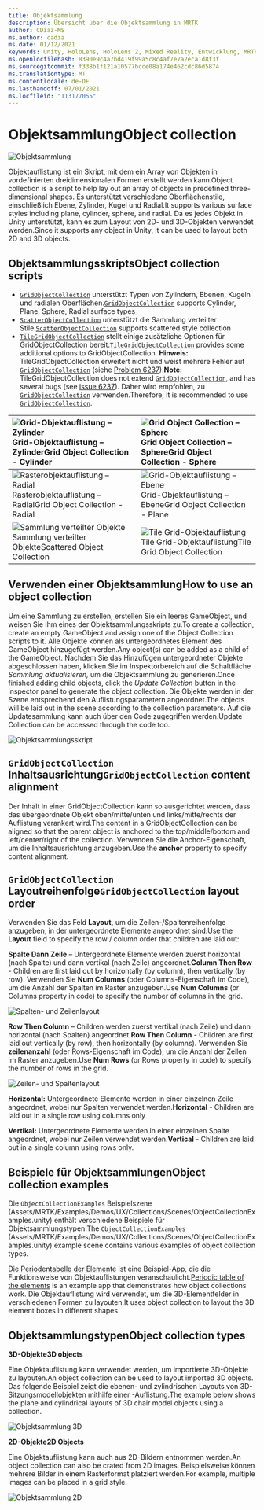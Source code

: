 ```yaml
---
title: Objektsammlung
description: Übersicht über die Objektsammlung in MRTK
author: CDiaz-MS
ms.author: cadia
ms.date: 01/12/2021
keywords: Unity, HoloLens, HoloLens 2, Mixed Reality, Entwicklung, MRTK, Objektsammlung,
ms.openlocfilehash: 8390e9c4a7bd419f99a5c8c4af7e7a2eca1d8f3f
ms.sourcegitcommit: f338b1f121a10577bcce08a174e462cdc86d5874
ms.translationtype: MT
ms.contentlocale: de-DE
ms.lasthandoff: 07/01/2021
ms.locfileid: "113177055"
---
```

# <a name="object-collection"></a><span data-ttu-id="bf1eb-104">Objektsammlung</span><span class="sxs-lookup"><span data-stu-id="bf1eb-104">Object collection</span></span>

![Objektsammlung](../images/object-collection/MRTK_ObjectCollection_Main.jpg)

<span data-ttu-id="bf1eb-106">Objektauflistung ist ein Skript, mit dem ein Array von Objekten in vordefinierten dreidimensionalen Formen erstellt werden kann.</span><span class="sxs-lookup"><span data-stu-id="bf1eb-106">Object collection is a script to help lay out an array of objects in predefined three-dimensional shapes.</span></span> <span data-ttu-id="bf1eb-107">Es unterstützt verschiedene Oberflächenstile, einschließlich Ebene, Zylinder, Kugel und Radial.</span><span class="sxs-lookup"><span data-stu-id="bf1eb-107">It supports various surface styles including plane, cylinder, sphere, and radial.</span></span> <span data-ttu-id="bf1eb-108">Da es jedes Objekt in Unity unterstützt, kann es zum Layout von 2D- und 3D-Objekten verwendet werden.</span><span class="sxs-lookup"><span data-stu-id="bf1eb-108">Since it supports any object in Unity, it can be used to layout both 2D and 3D objects.</span></span>

## <a name="object-collection-scripts"></a><span data-ttu-id="bf1eb-109">Objektsammlungsskripts</span><span class="sxs-lookup"><span data-stu-id="bf1eb-109">Object collection scripts</span></span>

- <span data-ttu-id="bf1eb-110">[`GridObjectCollection`](xref:Microsoft.MixedReality.Toolkit.Utilities.GridObjectCollection) unterstützt Typen von Zylindern, Ebenen, Kugeln und radialen Oberflächen.</span><span class="sxs-lookup"><span data-stu-id="bf1eb-110">[`GridObjectCollection`](xref:Microsoft.MixedReality.Toolkit.Utilities.GridObjectCollection) supports Cylinder, Plane, Sphere, Radial surface types</span></span>
- <span data-ttu-id="bf1eb-111">[`ScatterObjectCollection`](xref:Microsoft.MixedReality.Toolkit.Utilities.ScatterObjectCollection) unterstützt die Sammlung verteilter Stile.</span><span class="sxs-lookup"><span data-stu-id="bf1eb-111">[`ScatterObjectCollection`](xref:Microsoft.MixedReality.Toolkit.Utilities.ScatterObjectCollection) supports scattered style collection</span></span>  
- <span data-ttu-id="bf1eb-112">[`TileGridObjectCollection`](xref:Microsoft.MixedReality.Toolkit.Utilities.TileGridObjectCollection) stellt einige zusätzliche Optionen für GridObjectCollection bereit.</span><span class="sxs-lookup"><span data-stu-id="bf1eb-112">[`TileGridObjectCollection`](xref:Microsoft.MixedReality.Toolkit.Utilities.TileGridObjectCollection) provides some additional options to GridObjectCollection.</span></span> <span data-ttu-id="bf1eb-113">**Hinweis:** TileGridObjectCollection erweitert nicht und weist mehrere Fehler auf [`GridObjectCollection`](xref:Microsoft.MixedReality.Toolkit.Utilities.GridObjectCollection) (siehe [Problem 6237](https://github.com/microsoft/MixedRealityToolkit-Unity/issues/6237)).</span><span class="sxs-lookup"><span data-stu-id="bf1eb-113">**Note:** TileGridObjectCollection does not extend [`GridObjectCollection`](xref:Microsoft.MixedReality.Toolkit.Utilities.GridObjectCollection), and has several bugs (see [issue 6237](https://github.com/microsoft/MixedRealityToolkit-Unity/issues/6237)).</span></span> <span data-ttu-id="bf1eb-114">Daher wird empfohlen, zu [`GridObjectCollection`](xref:Microsoft.MixedReality.Toolkit.Utilities.GridObjectCollection) verwenden.</span><span class="sxs-lookup"><span data-stu-id="bf1eb-114">Therefore, it is recommended to use [`GridObjectCollection`](xref:Microsoft.MixedReality.Toolkit.Utilities.GridObjectCollection).</span></span>

|![Grid-Objektauflistung – Zylinder](../images/object-collection/MRTK_ObjectCollectionCylinder.png) <span data-ttu-id="bf1eb-116">Grid-Objektauflistung – Zylinder</span><span class="sxs-lookup"><span data-stu-id="bf1eb-116">Grid Object Collection - Cylinder</span></span> | ![Grid Object Collection – Sphere](../images/object-collection/MRTK_ObjectCollectionSphere.png) <span data-ttu-id="bf1eb-118">Grid Object Collection – Sphere</span><span class="sxs-lookup"><span data-stu-id="bf1eb-118">Grid Object Collection - Sphere</span></span> |
|:--- | :--- |
|![Rasterobjektauflistung – Radial](../images/object-collection/MRTK_ObjectCollectionRadial.png) <span data-ttu-id="bf1eb-120">Rasterobjektauflistung – Radial</span><span class="sxs-lookup"><span data-stu-id="bf1eb-120">Grid Object Collection - Radial</span></span> | ![Grid-Objektauflistung – Ebene](../images/object-collection/MRTK_ObjectCollectionPlane.png) <span data-ttu-id="bf1eb-122">Grid-Objektauflistung – Ebene</span><span class="sxs-lookup"><span data-stu-id="bf1eb-122">Grid Object Collection - Plane</span></span> |
|![Sammlung verteilter Objekte](../images/object-collection/MRTK_ObjectCollectionScattered.png) <span data-ttu-id="bf1eb-124">Sammlung verteilter Objekte</span><span class="sxs-lookup"><span data-stu-id="bf1eb-124">Scattered Object Collection</span></span> | ![Tile Grid-Objektauflistung](../images/object-collection/MRTK_ObjectCollectionTileGrid.png) <span data-ttu-id="bf1eb-126">Tile Grid-Objektauflistung</span><span class="sxs-lookup"><span data-stu-id="bf1eb-126">Tile Grid Object Collection</span></span> |

## <a name="how-to-use-an-object-collection"></a><span data-ttu-id="bf1eb-127">Verwenden einer Objektsammlung</span><span class="sxs-lookup"><span data-stu-id="bf1eb-127">How to use an object collection</span></span>

<span data-ttu-id="bf1eb-128">Um eine Sammlung zu erstellen, erstellen Sie ein leeres GameObject, und weisen Sie ihm eines der Objektsammlungsskripts zu.</span><span class="sxs-lookup"><span data-stu-id="bf1eb-128">To create a collection, create an empty GameObject and assign one of the Object Collection scripts to it.</span></span> <span data-ttu-id="bf1eb-129">Alle Objekte können als untergeordnetes Element des GameObject hinzugefügt werden.</span><span class="sxs-lookup"><span data-stu-id="bf1eb-129">Any object(s) can be added as a child of the GameObject.</span></span> <span data-ttu-id="bf1eb-130">Nachdem Sie das Hinzufügen untergeordneter Objekte abgeschlossen haben, klicken Sie im Inspektorbereich auf die Schaltfläche *Sammlung aktualisieren,* um die Objektsammlung zu generieren.</span><span class="sxs-lookup"><span data-stu-id="bf1eb-130">Once finished adding child objects, click the *Update Collection* button in the inspector panel to generate the object collection.</span></span> <span data-ttu-id="bf1eb-131">Die Objekte werden in der Szene entsprechend den Auflistungsparametern angeordnet.</span><span class="sxs-lookup"><span data-stu-id="bf1eb-131">The objects will be laid out in the scene according to the collection parameters.</span></span> <span data-ttu-id="bf1eb-132">Auf die Updatesammlung kann auch über den Code zugegriffen werden.</span><span class="sxs-lookup"><span data-stu-id="bf1eb-132">Update Collection can be accessed through the code too.</span></span>

![Objektsammlungsskript](../images/object-collection/MRTK_ObjectCollectionScript.png)

## <a name="gridobjectcollection-content-alignment"></a><span data-ttu-id="bf1eb-134">`GridObjectCollection` Inhaltsausrichtung</span><span class="sxs-lookup"><span data-stu-id="bf1eb-134">`GridObjectCollection` content alignment</span></span>

<span data-ttu-id="bf1eb-135">Der Inhalt in einer GridObjectCollection kann so ausgerichtet werden, dass das übergeordnete Objekt oben/mitte/unten und links/mitte/rechts der Auflistung verankert wird.</span><span class="sxs-lookup"><span data-stu-id="bf1eb-135">The content in a GridObjectCollection can be aligned so that the parent object is anchored to the top/middle/bottom and left/center/right of the collection.</span></span> <span data-ttu-id="bf1eb-136">Verwenden  Sie die Anchor-Eigenschaft, um die Inhaltsausrichtung anzugeben.</span><span class="sxs-lookup"><span data-stu-id="bf1eb-136">Use the **anchor** property to specify content alignment.</span></span>

## <a name="gridobjectcollection-layout-order"></a><span data-ttu-id="bf1eb-137">`GridObjectCollection` Layoutreihenfolge</span><span class="sxs-lookup"><span data-stu-id="bf1eb-137">`GridObjectCollection` layout order</span></span>

<span data-ttu-id="bf1eb-138">Verwenden Sie das Feld **Layout,** um die Zeilen-/Spaltenreihenfolge anzugeben, in der untergeordnete Elemente angeordnet sind:</span><span class="sxs-lookup"><span data-stu-id="bf1eb-138">Use the **Layout** field to specify the row / column order that children are laid out:</span></span>

<span data-ttu-id="bf1eb-139">**Spalte Dann Zeile** – Untergeordnete Elemente werden zuerst horizontal (nach Spalte) und dann vertikal (nach Zeile) angeordnet.</span><span class="sxs-lookup"><span data-stu-id="bf1eb-139">**Column Then Row** - Children are first laid out by horizontally (by column), then vertically (by row).</span></span> <span data-ttu-id="bf1eb-140">Verwenden Sie **Num Columns** (oder Columns-Eigenschaft im Code), um die Anzahl der Spalten im Raster anzugeben.</span><span class="sxs-lookup"><span data-stu-id="bf1eb-140">Use **Num Columns** (or Columns property in code) to specify the number of columns in the grid.</span></span>

![Spalten- und Zeilenlayout](../images/object-collection/MRTK_ColumnThenRow.png)

<span data-ttu-id="bf1eb-142">**Row Then Column** – Children werden zuerst vertikal (nach Zeile) und dann horizontal (nach Spalten) angeordnet.</span><span class="sxs-lookup"><span data-stu-id="bf1eb-142">**Row Then Column** - Children are first laid out vertically (by row), then horizontally (by columns).</span></span> <span data-ttu-id="bf1eb-143">Verwenden Sie **zeilenanzahl** (oder Rows-Eigenschaft im Code), um die Anzahl der Zeilen im Raster anzugeben.</span><span class="sxs-lookup"><span data-stu-id="bf1eb-143">Use **Num Rows** (or Rows property in code) to specify the number of rows in the grid.</span></span>

![Zeilen- und Spaltenlayout](../images/object-collection/MRTK_RowThenColumn.png)

<span data-ttu-id="bf1eb-145">**Horizontal:** Untergeordnete Elemente werden in einer einzelnen Zeile angeordnet, wobei nur Spalten verwendet werden.</span><span class="sxs-lookup"><span data-stu-id="bf1eb-145">**Horizontal** - Children are laid out in a single row using columns only</span></span>

<span data-ttu-id="bf1eb-146">**Vertikal:** Untergeordnete Elemente werden in einer einzelnen Spalte angeordnet, wobei nur Zeilen verwendet werden.</span><span class="sxs-lookup"><span data-stu-id="bf1eb-146">**Vertical** - Children are laid out in a single column using rows only.</span></span>

## <a name="object-collection-examples"></a><span data-ttu-id="bf1eb-147">Beispiele für Objektsammlungen</span><span class="sxs-lookup"><span data-stu-id="bf1eb-147">Object collection examples</span></span>

<span data-ttu-id="bf1eb-148">Die `ObjectCollectionExamples` Beispielszene (Assets/MRTK/Examples/Demos/UX/Collections/Scenes/ObjectCollectionExamples.unity) enthält verschiedene Beispiele für Objektsammlungstypen.</span><span class="sxs-lookup"><span data-stu-id="bf1eb-148">The `ObjectCollectionExamples` (Assets/MRTK/Examples/Demos/UX/Collections/Scenes/ObjectCollectionExamples.unity) example scene contains various examples of object collection types.</span></span>

<span data-ttu-id="bf1eb-149">[Die Periodentabelle der Elemente](https://github.com/Microsoft/MRDesignLabs_Unity_PeriodicTable) ist eine Beispiel-App, die die Funktionsweise von Objektauflistungen veranschaulicht.</span><span class="sxs-lookup"><span data-stu-id="bf1eb-149">[Periodic table of the elements](https://github.com/Microsoft/MRDesignLabs_Unity_PeriodicTable) is an example app that demonstrates how object collections work.</span></span> <span data-ttu-id="bf1eb-150">Die Objektauflistung wird verwendet, um die 3D-Elementfelder in verschiedenen Formen zu layouten.</span><span class="sxs-lookup"><span data-stu-id="bf1eb-150">It uses object collection to layout the 3D element boxes in different shapes.</span></span>

## <a name="object-collection-types"></a><span data-ttu-id="bf1eb-151">Objektsammlungstypen</span><span class="sxs-lookup"><span data-stu-id="bf1eb-151">Object collection types</span></span>

<span data-ttu-id="bf1eb-152">**3D-Objekte**</span><span class="sxs-lookup"><span data-stu-id="bf1eb-152">**3D objects**</span></span>

<span data-ttu-id="bf1eb-153">Eine Objektauflistung kann verwendet werden, um importierte 3D-Objekte zu layouten.</span><span class="sxs-lookup"><span data-stu-id="bf1eb-153">An object collection can be used to layout imported 3D objects.</span></span> <span data-ttu-id="bf1eb-154">Das folgende Beispiel zeigt die ebenen- und zylindrischen Layouts von 3D-Sitzungsmodellobjekten mithilfe einer -Auflistung.</span><span class="sxs-lookup"><span data-stu-id="bf1eb-154">The example below shows the plane and cylindrical layouts of 3D chair model objects using a collection.</span></span>

![Objektsammlung 3D](../images/object-collection/MRTK_ObjectCollection_3DObjects.jpg)

<span data-ttu-id="bf1eb-156">**2D-Objekte**</span><span class="sxs-lookup"><span data-stu-id="bf1eb-156">**2D Objects**</span></span>

<span data-ttu-id="bf1eb-157">Eine Objektauflistung kann auch aus 2D-Bildern entnommen werden.</span><span class="sxs-lookup"><span data-stu-id="bf1eb-157">An object collection can also be crated from 2D images.</span></span> <span data-ttu-id="bf1eb-158">Beispielsweise können mehrere Bilder in einem Rasterformat platziert werden.</span><span class="sxs-lookup"><span data-stu-id="bf1eb-158">For example, multiple images can be placed in a grid style.</span></span>

![Objektsammlung 2D](../images/object-collection/MRTK_ObjectCollection_Layout_2DImages.jpg)
